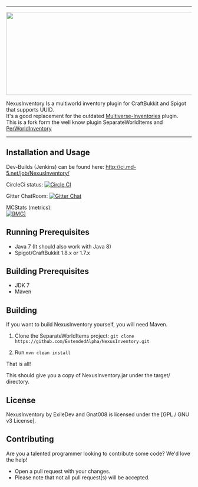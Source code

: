 <hr>
<img alt="" src="https://raw.githubusercontent.com/ExileDev/Logos/master/NexusInventory%20Logo.png" style="width: 900px; height: 225px;" />

NexusInventory Is a multiworld inventory plugin for CraftBukkit and Spigot that supports UUID.<br />
It's a good replacement for the outdated <a href="http://dev.bukkit.org/bukkit-plugins/multiverse-inventories/" target="_blank">Multiverse-Inventories</a> plugin.<br />
This is a fork form the well know plugin SeparateWorldItems and <a href="https://github.com/Gnat008/PerWorldInventory" target="_blank">PerWorldInventory</a>
<hr>

## Installation and Usage

Dev-Builds (Jenkins) can be found here: http://ci.md-5.net/job/NexusInventory/

CircleCi status: [![Circle CI](https://circleci.com/gh/ExtendedAlpha/NexusInventory.svg?style=svg)](https://circleci.com/gh/ExtendedAlpha/NexusInventory)

Gitter ChatRoom: [![Gitter Chat](https://img.shields.io/badge/GITTER-JOIN_CHAT_%E2%86%92-1dce73.svg)](https://gitter.im/ExileDev/ExtendedAlpha)

MCStats (metrics): <br />
<a href="http://mcstats.org/plugin/NexusInventory" target="_blank" class="externalLink" rel="nofollow"><img src="http://i.mcstats.org/NexusInventory/Global+Statistics.png" class="bbCodeImage LbImage" alt="[&#8203;IMG]" data-url="http://i.mcstats.org/NexusInventory/Global+Statistics.png"></a>

## Running Prerequisites
* Java 7 (It should also work with Java 8)
* Spigot/CraftBukkit 1.8.x or 1.7.x

## Building Prerequisites
* JDK 7
* Maven

## Building

If you want to build NexusInventory yourself, you will need Maven.

1) Clone the SeparateWorldItems project: ```git clone https://github.com/ExtendedAlpha/NexusInventory.git```

2) Run ```mvn clean install```

That is all!

This should give you a copy of NexusInventory.jar under the target/ directory.

## License

NexusInventory by ExileDev and Gnat008 is licensed under the [GPL / GNU v3 License].

## Contributing
Are you a talented programmer looking to contribute some code? We'd love the help!
* Open a pull request with your changes.
* Please note that not all pull request(s) will be accepted.

